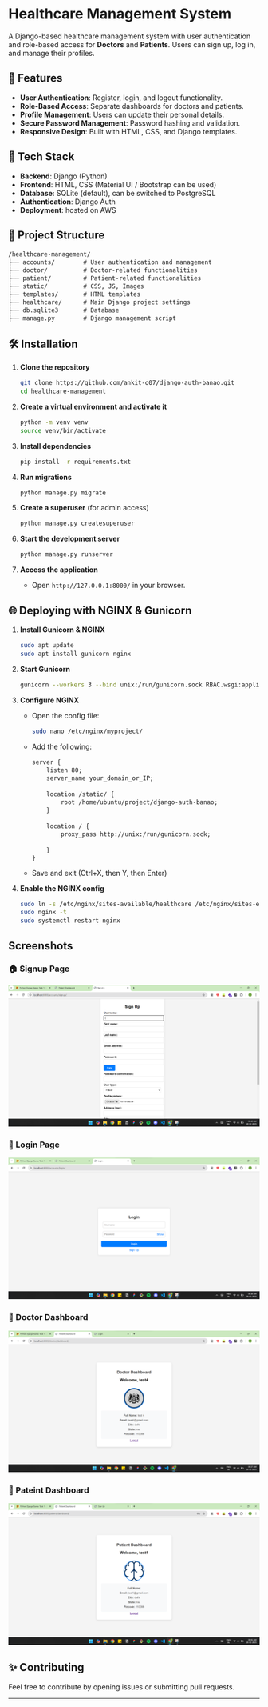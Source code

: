 # Healthcare Management System

A Django-based healthcare management system with user authentication and role-based access for **Doctors** and **Patients**. Users can sign up, log in, and manage their profiles.

## 📌 Features
- **User Authentication**: Register, login, and logout functionality.
- **Role-Based Access**: Separate dashboards for doctors and patients.
- **Profile Management**: Users can update their personal details.
- **Secure Password Management**: Password hashing and validation.
- **Responsive Design**: Built with HTML, CSS, and Django templates.

## 🚀 Tech Stack
- **Backend**: Django (Python)
- **Frontend**: HTML, CSS (Material UI / Bootstrap can be used)
- **Database**: SQLite (default), can be switched to PostgreSQL
- **Authentication**: Django Auth
- **Deployment**: hosted on  AWS 

## 📂 Project Structure
```
/healthcare-management/
├── accounts/        # User authentication and management
├── doctor/          # Doctor-related functionalities
├── patient/         # Patient-related functionalities
├── static/          # CSS, JS, Images
├── templates/       # HTML templates
├── healthcare/      # Main Django project settings
├── db.sqlite3       # Database
├── manage.py        # Django management script
```

## 🛠 Installation
1. **Clone the repository**
   ```bash
   git clone https://github.com/ankit-o07/django-auth-banao.git
   cd healthcare-management
   ```

2. **Create a virtual environment and activate it**
   ```bash
   python -m venv venv
   source venv/bin/activate  
   ```

3. **Install dependencies**
   ```bash
   pip install -r requirements.txt
   ```

4. **Run migrations**
   ```bash
   python manage.py migrate
   ```

5. **Create a superuser** (for admin access)
   ```bash
   python manage.py createsuperuser
   ```

6. **Start the development server**
   ```bash
   python manage.py runserver
   ```

7. **Access the application**
   - Open `http://127.0.0.1:8000/` in your browser.


## 🌐 Deploying with NGINX & Gunicorn
1. **Install Gunicorn & NGINX**
   ```bash
   sudo apt update
   sudo apt install gunicorn nginx
   ```

2. **Start Gunicorn**
   ```bash
   gunicorn --workers 3 --bind unix:/run/gunicorn.sock RBAC.wsgi:application
   ```

3. **Configure NGINX**
   - Open the config file:
     ```bash
     sudo nano /etc/nginx/myproject/
     ```
   - Add the following:
     ```nginx
     server {
         listen 80;
         server_name your_domain_or_IP;

         location /static/ {
             root /home/ubuntu/project/django-auth-banao;
         }

         location / {
             proxy_pass http://unix:/run/gunicorn.sock;
             
         }
     }
     ```
   - Save and exit (Ctrl+X, then Y, then Enter)

4. **Enable the NGINX config**
   ```bash
   sudo ln -s /etc/nginx/sites-available/healthcare /etc/nginx/sites-enabled
   sudo nginx -t
   sudo systemctl restart nginx
   ```



## Screenshots

### 🏠 Signup Page
![Signup Page](image-2.png)

### 🔐 Login Page
![Login Page](image-1.png)

### 🏥 Doctor Dashboard
![Doctor Dashboard](image.png)

### 🏥 Pateint Dashboard
![Patient Dashboard](image-3.png)



## ✨ Contributing
Feel free to contribute by opening issues or submitting pull requests.

---

